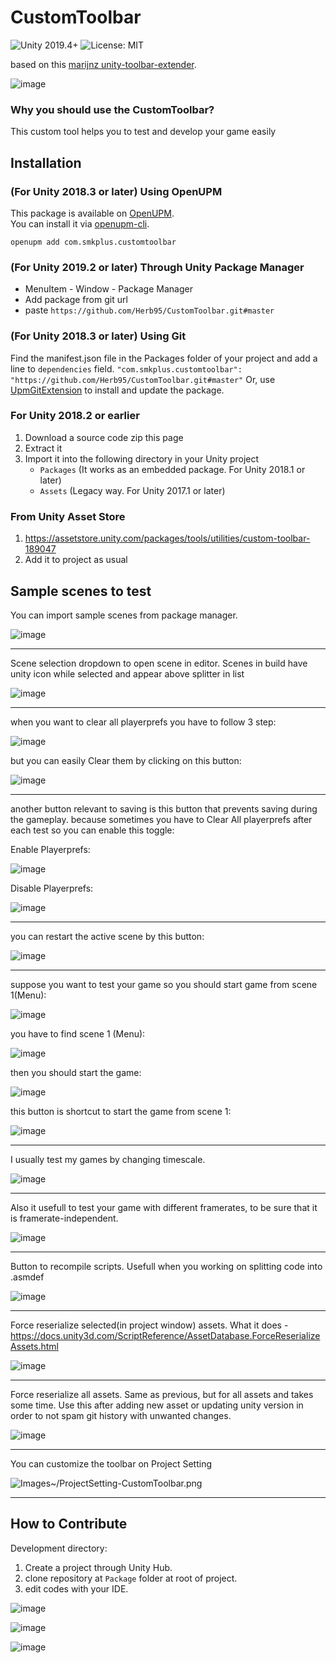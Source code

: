# CustomToolbar
![Unity 2019.4+](https://img.shields.io/badge/unity-unity%202019.4%2B-blue)
![License: MIT](https://img.shields.io/badge/License-MIT-brightgreen.svg)

based on this [marijnz unity-toolbar-extender](https://github.com/marijnz/unity-toolbar-extender).

![image]("https://github.com/Herb95/CustomToolbar/blob/main/Documentation~/Image/mainView.jpg?raw=true")

### Why you should use the CustomToolbar?
This custom tool helps you to test and develop your game easily

## Installation
### (For Unity 2018.3 or later) Using OpenUPM  
This package is available on [OpenUPM](https://openupm.com).  
You can install it via [openupm-cli](https://github.com/openupm/openupm-cli).  
```
openupm add com.smkplus.customtoolbar
```

### (For Unity 2019.2 or later) Through Unity Package Manager
 * MenuItem - Window - Package Manager
 * Add package from git url
 * paste ```https://github.com/Herb95/CustomToolbar.git#master```

### (For Unity 2018.3 or later) Using Git
Find the manifest.json file in the Packages folder of your project and add a line to `dependencies` field.
`"com.smkplus.customtoolbar": "https://github.com/Herb95/CustomToolbar.git#master"`
Or, use [UpmGitExtension](https://github.com/mob-sakai/UpmGitExtension) to install and update the package.

### For Unity 2018.2 or earlier
1. Download a source code zip this page
2. Extract it
3. Import it into the following directory in your Unity project
   - `Packages` (It works as an embedded package. For Unity 2018.1 or later)
   - `Assets` (Legacy way. For Unity 2017.1 or later)
   
### From Unity Asset Store
1. https://assetstore.unity.com/packages/tools/utilities/custom-toolbar-189047
2. Add it to project as usual

## Sample scenes to test  
You can import sample scenes from package manager. 

![image](Images~/Package-Manager.png)
____________
Scene selection dropdown to open scene in editor. Scenes in build have unity icon while selected and appear above splitter in list

![image](Images~/SceneSelect.jpg)
____________

when you want to clear all playerprefs you have to follow 3 step:

![image](https://user-images.githubusercontent.com/16706911/68548191-52dd4c80-03ff-11ea-85b6-e9899ab04c34.jpg)

but you can easily Clear them by clicking on this button:

![image](Images~/btnClearPrefs.jpg)
____________

another button relevant to saving is this button that prevents saving during the gameplay. because sometimes you have to Clear All playerprefs after each test so you can enable this toggle:

Enable Playerprefs:

![image](Images~/btnDisablePrefs.jpg)

Disable Playerprefs:

![image](Images~/btnDisablePrefsInactive.jpg)
____________

you can restart the active scene by this button:

![image](Images~/btnRestartScene.jpg)
____________

suppose you want to test your game so you should start game from scene 1(Menu):

![image](https://user-images.githubusercontent.com/16706911/68548295-8371b600-0400-11ea-8737-a9da3d555df0.png)

you have to find scene 1 (Menu):

![image](https://user-images.githubusercontent.com/16706911/68548309-c2a00700-0400-11ea-9740-128368bd801a.png)

then you should start the game:

![image](https://user-images.githubusercontent.com/16706911/100723264-cd945380-33d6-11eb-9611-b1fe470dbd0b.png)

this button is shortcut to start the game from scene 1:

![image](Images~/btnFirstScene.jpg)
____________

I usually test my games by changing timescale.

![image](Images~/timescale.jpg)
____________

Also it usefull to test your game with different framerates, to be sure that it is framerate-independent.

![image](Images~/FPS.jpg)
____________

Button to recompile scripts. Usefull when you working on splitting code into .asmdef

![image](Images~/btnRecompile.jpg)
____________

Force reserialize selected(in project window) assets. What it does - https://docs.unity3d.com/ScriptReference/AssetDatabase.ForceReserializeAssets.html

![image](Images~/btnReserializeSelected.jpg)
____________

Force reserialize all assets. Same as previous, but for all assets and takes some time. Use this after adding new asset or updating unity version in order to not spam git history with unwanted changes.

![image](Images~/btnReserializeAll.jpg)
____________
  
You can customize the toolbar on Project Setting

![Images~/ProjectSetting-CustomToolbar.png](Images~/ProjectSetting-CustomToolbar.png)

_____

## How to Contribute

Development directory:

1. Create a project through Unity Hub.
2. clone repository at `Package` folder at root of project.
3. edit codes with your IDE.

![image](https://user-images.githubusercontent.com/51351749/100615833-8452ee00-335b-11eb-9b29-463810651ec7.png)

![image](https://user-images.githubusercontent.com/51351749/100615844-8ae16580-335b-11eb-8a1e-4600bfe75454.png)

![image](https://user-images.githubusercontent.com/51351749/100615856-8e74ec80-335b-11eb-97c5-a6ff2fb1dd8f.png)




